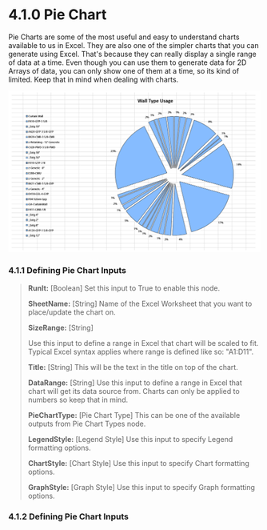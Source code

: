 # 4.1.0 Pie Chart

Pie Charts are some of the most useful and easy to understand charts available to us in Excel. They are also one of the simpler charts that you can generate using Excel. That's because they can really display a single range of data at a time. Even though you can use them to generate data for 2D Arrays of data, you can only show one of them at a time, so its kind of limited. Keep that in mind when dealing with charts.

![](charts_01.png)

### 4.1.1 Defining Pie Chart Inputs

<blockquote>

<p><b>RunIt:</b> [Boolean] Set this input to True to enable this node.</p>
<p><b>SheetName:</b> [String] Name of the Excel Worksheet that you want to place/update the chart on.</p>
<p><b>SizeRange:</b> [String] </p> Use this input to define a range in Excel that chart will be scaled to fit. Typical Excel syntax applies where range is defined like so: "A1:D11".
<p><b>Title:</b> [String]  This will be the text in the title on top of the chart.</p>
<p><b>DataRange:</b> [String] Use this input to define a range in Excel that chart will get its data source from. Charts can only be applied to numbers so keep that in mind.</p>
<p><b>PieChartType:</b> [Pie Chart Type] This can be one of the available outputs from Pie Chart Types node.</p>
<p><b>LegendStyle:</b> [Legend Style] Use this input to specify Legend formatting options.</p>
<p><b>ChartStyle:</b> [Chart Style]  Use this input to specify Chart formatting options.</p>
<p><b>GraphStyle:</b> [Graph Style]  Use this input to specify Graph formatting options.</p>
</blockquote>

### 4.1.2 Defining Pie Chart Inputs